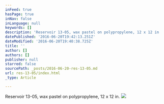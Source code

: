 ```yaml
---
inFeed: true
hasPage: true
inNav: false
inLanguage: null
keywords: []
description: 'Reservoir 13-05, wax pastel on polypropylene, 12 x 12 in.'
datePublished: '2016-06-20T19:42:13.251Z'
dateModified: '2016-06-20T19:40:38.725Z'
title: ''
author: []
authors: []
publisher: null
starred: false
sourcePath: _posts/2016-06-20-res-13-05.md
url: res-13-05/index.html
_type: Article

---
```

Reservoir 13-05, wax pastel on polypropylene, 12 x 12 in.
![](https://the-grid-user-content.s3-us-west-2.amazonaws.com/3334f129-30fe-42e4-ab80-786013e0242a.jpg)